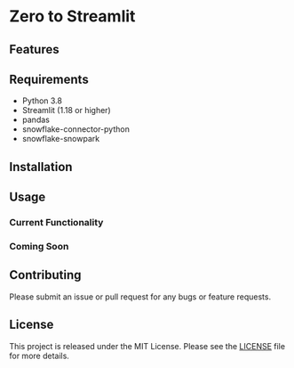 # Zero to Streamlit


## Features


## Requirements

- Python 3.8
- Streamlit (1.18 or higher)
- pandas
- snowflake-connector-python
- snowflake-snowpark

## Installation


## Usage

### Current Functionality


### Coming Soon


## Contributing

Please submit an issue or pull request for any bugs or feature requests.

## License

This project is released under the MIT License. Please see the [LICENSE](LICENSE) file for more details.